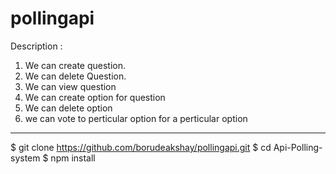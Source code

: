 # pollingapi
Description :
1. We can create question.
2. We can delete Question.
3. We can view question
4. We can create option for question
5. We can delete option
6. we can vote to perticular option for a perticular option
***


$ git clone https://github.com/borudeakshay/pollingapi.git
$ cd Api-Polling-system
$ npm install